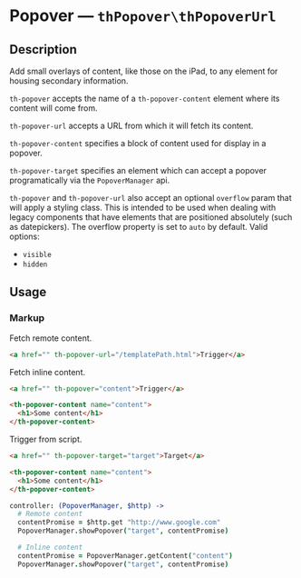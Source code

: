 # Popover — `thPopover\thPopoverUrl`

## Description

Add small overlays of content, like those on the iPad, to any element for housing secondary information.

`th-popover` accepts the name of a `th-popover-content` element where its content will come from.

`th-popover-url` accepts a URL from which it will fetch its content.

`th-popover-content` specifies a block of content used for display in a popover.

`th-popover-target` specifies an element which can accept a popover programatically via the `PopoverManager` api.

`th-popover` and `th-popover-url` also accept an optional `overflow` param that will apply a styling class. This is intended to be used when dealing with legacy components that have elements that are positioned absolutely (such as datepickers). The overflow property is set to `auto` by default. Valid options:

  - `visible`
  - `hidden`

## Usage


### Markup

Fetch remote content.

```html
<a href="" th-popover-url="/templatePath.html">Trigger</a>
```

Fetch inline content.

```html
<a href="" th-popover="content">Trigger</a>

<th-popover-content name="content">
  <h1>Some content</h1>
</th-popover-content>
```

Trigger from script.

```html
<a href="" th-popover-target="target">Target</a>

<th-popover-content name="content">
  <h1>Some content</h1>
</th-popover-content>
```

```coffeescript
controller: (PopoverManager, $http) ->
  # Remote content
  contentPromise = $http.get "http://www.google.com"
  PopoverManager.showPopover("target", contentPromise)

  # Inline content
  contentPromise = PopoverManager.getContent("content")
  PopoverManager.showPopover("target", contentPromise)
```
